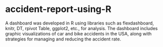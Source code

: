 # accident-report-using-R
A dashboard was developed in R using libraries such as flexdashboard, knitr, DT, rpivot Table, ggplot2, etc., for analysis. The dashboard includes graphic visualizations of car and bike accidents in the USA, along with strategies for managing and reducing the accident rate.
